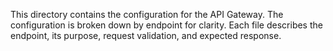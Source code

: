 This directory contains the configuration for the API Gateway.
The configuration is broken down by endpoint for clarity.
Each file describes the endpoint, its purpose, request validation, and expected response.
